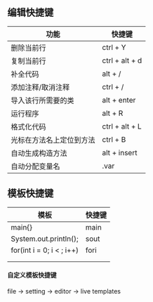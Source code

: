  

## 编辑快捷键

| 功能                     | 快捷键         |
| ------------------------ | -------------- |
| 删除当前行               | ctrl + Y       |
| 复制当前行               | ctrl + alt + d |
| 补全代码                 | alt + /        |
| 添加注释/取消注释        | ctrl + /       |
| 导入该行所需要的类       | alt + enter    |
| 运行程序                 | alt + R        |
| 格式化代码               | ctrl + alt + L |
| 光标在方法名上定位到方法 | ctrl + B       |
| 自动生成构造方法         | alt + insert   |
| 自动分配变量名           | .var           |



## 模板快捷键

| 模板                      | 快捷键 |
| ------------------------- | ------ |
| main{}                    | main   |
| System.out.println();     | sout   |
| for(int i = 0; i < ; i++) | fori   |
|                           |        |
|                           |        |

#### 自定义模板快捷键

file -> setting -> editor -> live templates



